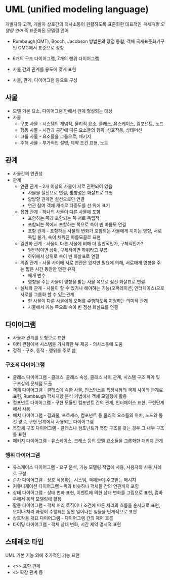 # UML (unified modeling language)

개발자와 고객, 개발자 상호간의 의사소통이 원활하도록 표준화한 대표적인 _객체지향 모델링 언어_ 즉 표준화된 모델링 언어

- Rumbaugh(OMT), Booch, Jacobson 방법론의 장점 통합, 객체 국제표준화기구인 OMG에서 표준으로 정함

- 6개의 구조 다이어그램, 7개의 행위 다이어그램
- 사물 간의 관계를 용도에 맞게 표현
- 사물, 관계, 다이어그램 등으로 구성

## 사물

- 모델 기본 요소, 다이어그램 안에서 관계 형성되는 대상
- 사물
  - 구조 사물 - 시스템의 개념적, 물리적 요소, 클래스, 유스케이스, 컴포넌트, 노드
  - 행동 사물 - 시간과 공간에 따른 요소들의 행위, 상호작용, 상태머신
  - 그룹 사물 - 요소들을 그룹으로, 패키지
  - 주해 사물 - 부가적인 설명, 제약 조건 표현, 노트

## 관계

- 사물간의 연관성
- 관계
  - 연관 관계 - 2개 이상의 사물이 서로 관련되어 있음
    - 사물을 실선으로 연결, 방향성은 화살표로 표현
    - 양방향 관계면 실선으로만 연결
    - 연관 참여 객체 개수로 다중도를 선 위에 표기
  - 집합 관계 - 하나의 사물이 다른 사물에 포함
    - 포함하는 쪽과 포함되는 쪽 서로 독립적
    - 포함되는 쪽에서 포함하는 쪽으로 속이 빈 마름모 연결
    - 포함 관계 - 포함하는 사물의 변화가 포함되는 사물에게 끼치는 영향, 서로 독립 불가, 속이 채워진 마름모꼴로 표현
  - 일반화 관계 - 사물이 다른 사물에 비해 더 일반적인가, 구체적인가?
    - 일반적이면 상위, 구체적이면 하위라고 부름
    - 하위에서 상위로 속이 빈 화살표로 연결
  - 의존 관계 - 사물 사이에 서로 연관은 있지만 필요에 의해, 서로에게 영향을 주는 짧은 시간 동안만 연관 유지
    - 매개 변수
    - 영향을 주는 사물이 영향을 받는 사물 쪽으로 점선 화살표로 연결
  - 실체화 관계 - 사물이 할 수 있거나 해야하는 기능(오퍼레이션, 인터페이스)으로 서로를 그룹화 할 수 있는관계
    - 한 사물이 다른 사물에게 오퍼를 수행하도록 지정하는 의미적 관계
    - 사물에서 기능 쪽으로 속이 빈 점선 화살표를 연결

## 다이어그램

- 사물과 관계를 도형으로 표현
- 여러 관점에서 시스템을 가시화한 뷰 제공 - 의사소통에 도움
- 정적 - 구조, 동적 - 행위를 주로 씀

### 구조적 다이어그램

- 클래스 다이어그램 - 클래스, 클래스 속성, 클래스 사이 관계, 시스템 구조 파악 및 구조상의 문제점 도출
- 객체 다이어그램 - 클래스에 속한 사물, 인스턴스를 특정시점의 객체 사이의 관계로 표현, Rumbaugh 객체지향 분석 기법에서 객체 모델링에 활용
- 컴포넌트 다이어그램 - 구현 모듈인 컴포넌트 간의 관계, 인터페이스 표현, 구현단계에서 사용
- 배치 다이어그램 - 결과물, 프로세스, 컴포넌트 등 물리적 요소들의 위치, 노드와 통신 경로, 구현 단계에서 사용되는 다이어그램
- 복합체 구조 다이어그램 - 클래스나 컴포넌트가 복합 구조를 갖는 경우 그 내부 구조를 표현
- 패키지 다이어그램 - 유스케이스, 크래스 등의 모델 요소들을 그룹화한 패키지 관계

### 행위 다이어그램

- 유스케이스 다이어그램 - 요구 분석, 기능 모델링 작업에 사용, 사용자와 사용 사례로 구성
- 순차 다이어그램 - 상호 작용하는 시스템, 객체들이 주고받는 메시지
- 커뮤니케이션 다이어그램 - 위와 비슷하나 객체들 간의 연관까지 포함
- 상태 다이어그램 - 상태 변화 표현, 이벤트에 의한 상태 변화를 그림으로 표현, 럼바우에서 동적 모델링에 활용
- 활동 다이어그램 - 객체 처리 로직이나 조건에 따른 처리의 흐름을 순서대로 표현, 오퍼나 처리 과정이 수행되는 동안 일어나는 일들을 단계적으로 표현
- 상호작용 개요 다이어그램 - 다이어그램 간의 제어 흐름
- 타이밍 다이어그램 - 객체 상태 변화, 시간 제약 명시적 표현

## 스테레오 타입

UML 기본 기능 외에 추가적인 기능 표현

- <<include>>> 포함 관계
- <<extend>> 확장 관계 등
